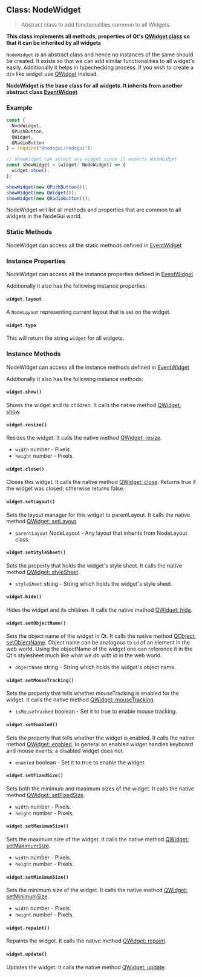## Class: NodeWidget

> Abstract class to add functionalities common to all Widgets.

**This class implements all methods, properties of Qt's [QWidget class](https://doc.qt.io/qt-5/qwidget.html) so that it can be inherited by all widgets**

`NodeWidget` is an abstract class and hence no instances of the same should be created. It exists so that we can add similar functionalities to all widget's easily. Additionally it helps in typechecking process. If you wish to create a `div` like widget use [QWidget](api/QWidget.md) instead.

**NodeWidget is the base class for all widgets. It inherits from another abstract class [EventWidget](api/EventWidget.md)**

### Example

```javascript
const {
  NodeWidget,
  QPushButton,
  QWidget,
  QRadioButton
} = require("@nodegui/nodegui");

// showWidget can accept any widget since it expects NodeWidget
const showWidget = (widget: NodeWidget) => {
  widget.show();
};

showWidget(new QPushButton());
showWidget(new QWidget());
showWidget(new QRadioButton());
```

NodeWidget will list all methods and properties that are common to all widgets in the NodeGui world.

### Static Methods

NodeWidget can access all the static methods defined in [EventWidget](api/EventWidget.md)

### Instance Properties

NodeWidget can access all the instance properties defined in [EventWidget](api/EventWidget.md)

Additionally it also has the following instance properties:

#### `widget.layout`

A `NodeLayout` representing current layout that is set on the widget.

#### `widget.type`

This will return the string `widget` for all widgets.

### Instance Methods

NodeWidget can access all the instance methods defined in [EventWidget](api/EventWidget.md)

Additionally it also has the following instance methods:

#### `widget.show()`

Shows the widget and its children. It calls the native method [QWidget: show](https://doc.qt.io/qt-5/qwidget.html#show).

#### `widget.resize()`

Resizes the widget. It calls the native method [QWidget: resize](https://doc.qt.io/qt-5/qwidget.html#resize-1).

- `width` number - Pixels.
- `height` number - Pixels.

#### `widget.close()`

Closes this widget. It calls the native method [QWidget: close](https://doc.qt.io/qt-5/qwidget.html#close).
Returns true if the widget was closed; otherwise returns false.

#### `widget.setLayout()`

Sets the layout manager for this widget to parentLayout. It calls the native method [QWidget: setLayout](https://doc.qt.io/qt-5/qwidget.html#setLayout).

- `parentLayout` NodeLayout - Any layout that inherits from NodeLayout class.

#### `widget.setStyleSheet()`

Sets the property that holds the widget's style sheet. It calls the native method [QWidget: styleSheet](https://doc.qt.io/qt-5/qwidget.html#styleSheet-prop).

- `styleSheet` string - String which holds the widget's style sheet.

#### `widget.hide()`

Hides the widget and its children. It calls the native method [QWidget: hide](https://doc.qt.io/qt-5/qwidget.html#hide).

#### `widget.setObjectName()`

Sets the object name of the widget in Qt. It calls the native method [QObject: setObjectName](https://doc.qt.io/qt-5/qobject.html#objectName-prop). Object name can be analogous to `id` of an element in the web world. Using the objectName of the widget one can reference it in the Qt's stylesheet much like what we do with id in the web world.

- `objectName` string - String which holds the widget's object name.

#### `widget.setMouseTracking()`

Sets the property that tells whether mouseTracking is enabled for the widget. It calls the native method [QWidget: mouseTracking](https://doc.qt.io/qt-5/qwidget.html#mouseTracking-prop).

- `isMouseTracked` boolean - Set it to true to enable mouse tracking.

#### `widget.setEnabled()`

Sets the property that tells whether the widget is enabled. It calls the native method [QWidget: enabled](https://doc.qt.io/qt-5/qwidget.html#enabled-prop). In general an enabled widget handles keyboard and mouse events; a disabled widget does not.

- `enabled` boolean - Set it to true to enable the widget.

#### `widget.setFixedSize()`

Sets both the minimum and maximum sizes of the widget. It calls the native method [QWidget: setFixedSize](https://doc.qt.io/qt-5/qwidget.html#setFixedSize).

- `width` number - Pixels.
- `height` number - Pixels.

#### `widget.setMaximumSize()`

Sets the maximum size of the widget. It calls the native method [QWidget: setMaximumSize](https://doc.qt.io/qt-5/qwidget.html#setMaximumSize-1).

- `width` number - Pixels.
- `height` number - Pixels.

#### `widget.setMinimumSize()`

Sets the minimum size of the widget. It calls the native method [QWidget: setMinimumSize](https://doc.qt.io/qt-5/qwidget.html#setMinimumSize-1).

- `width` number - Pixels.
- `height` number - Pixels.

#### `widget.repaint()`

Repaints the widget. It calls the native method [QWidget: repaint](https://doc.qt.io/qt-5/qwidget.html#repaint).

#### `widget.update()`

Updates the widget. It calls the native method [QWidget: update](https://doc.qt.io/qt-5/qwidget.html#update).
